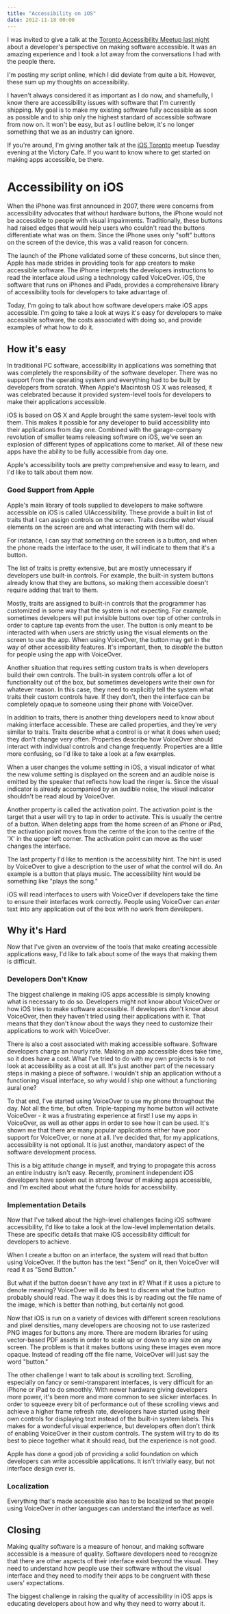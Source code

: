 ```yaml
---
title: "Accessibility on iOS"
date: 2012-11-18 00:00
---
```


I was invited to give a talk at the [Toronto Accessibility Meetup last night](http://www.meetup.com/a11yTo/events/90075082/) about a developer's perspective on making software accessible. It was an amazing experience and I took a lot away from the conversations I had with the people there.

I'm posting my script online, which I did deviate from quite a bit. However, these sum up my thoughts on accessibility.

I haven't always considered it as important as I do now, and shamefully, I know there are accessibility issues with software that I'm currently shipping. My goal is to make my existing software fully accessible as soon as possible and to ship only the highest standard of accessible software from now on. It won't be easy, but as I outline below, it's no longer something that we as an industry can ignore.

If you're around, I'm giving another talk at the [iOS Toronto](http://www.meetup.com/iOSToronto/) meetup Tuesday evening at the Victory Cafe. If you want to know where to get started on making apps accessible, be there.

# Accessibility on iOS

When the iPhone was first announced in 2007, there were concerns from accessibility advocates that without hardware buttons, the iPhone would not be accessible to people with visual impairments. Traditionally, these buttons had raised edges that would help users who couldn't read the buttons differentiate what was on them. Since the iPhone uses only "soft" buttons on the screen of the device, this was a valid reason for concern.

The launch of the iPhone validated some of these concerns, but since then, Apple has made strides in providing tools for app creators to make accessible software. The iPhone interprets the developers instructions to read the interface aloud using a technology called VoiceOver. iOS, the software that runs on iPhones and iPads, provides a comprehensive library of accessibility tools for developers to take advantage of.

Today, I'm going to talk about how software developers make iOS apps accessible. I'm going to take a look at ways it's easy for developers to make accessible software, the costs associated with doing so, and provide examples of what how to do it.

## How it's easy

In traditional PC software, accessibility in applications was something that was completely the responsibility of the software developer. There was no support from the operating system and everything had to be built by developers from scratch. When Apple's Macintosh OS X was released, it was celebrated because it provided system-level tools for developers to make their applications accessible.

iOS is based on OS X and Apple brought the same system-level tools with them. This makes it possible for any developer to build accessibility into their applications from day one. Combined with the garage-company revolution of smaller teams releasing software on iOS, we've seen an explosion of different types of applications come to market. All of these new apps have the ability to be fully accessible from day one.

Apple's accessibility tools are pretty comprehensive and easy to learn, and I'd like to talk about them now.

### Good Support from Apple

Apple's main library of tools supplied to developers to make software accessible on iOS is called UIAccessibility. These provide a built in list of traits that I can assign controls on the screen. Traits describe _what_ visual elements on the screen are and what interacting with them will do.

For instance, I can say that something on the screen is a button, and when the phone reads the interface to the user, it will indicate to them that it's a button.

The list of traits is pretty extensive, but are mostly unnecessary if developers use built-in controls. For example, the built-in system buttons already know that they are buttons, so making them accessible doesn't require adding that trait to them.

Mostly, traits are assigned to built-in controls that the programmer has customized in some way that the system is not expecting. For example, sometimes developers will put invisible buttons over top of other controls in order to capture tap events from the user. The button is only meant to be interacted with when users are strictly using the visual elements on the screen to use the app. When using VoiceOver, the button may get in the way of other accessibility features. It's important, then, to _disable_ the button for people using the app with VoiceOver.

Another situation that requires setting custom traits is when developers build their own controls. The built-in system controls offer a lot of functionality out of the box, but sometimes developers write their own for whatever reason. In this case, they need to explicitly tell the system what traits their custom controls have. If they don't, then the interface can be completely opaque to someone using their phone with VoiceOver.

In addition to traits, there is another thing developers need to know about making interface accessible. These are called properties, and they're very similar to traits. Traits describe what a control is or what it does when used; they don't change very often. Properties describe how VoiceOver should interact with individual controls and change frequently. Properties are a little more confusing, so I'd like to take a look at a few examples.

When a user changes the volume setting in iOS, a visual indicator of what the new volume setting is displayed on the screen and an audible noise is emitted by the speaker that reflects how load the ringer is. Since the visual indicator is already accompanied by an audible noise, the visual indicator shouldn't be read aloud by VoiceOver.

Another property is called the activation point. The activation point is the target that a user will try to tap in order to activate. This is usually the centre of a button. When deleting apps from the home screen of an iPhone or iPad, the activation point moves from the centre of the icon to the centre of the 'X' in the upper left corner. The activation point can move as the user changes the interface.

The last property I'd like to mention is the accessibility hint. The hint is used by VoiceOver to give a description to the user of what the control will do. An example is a button that plays music. The accessibility hint would be something like "plays the song."

iOS will read interfaces to users with VoiceOver if developers take the time to ensure their interfaces work correctly. People using VoiceOver can _enter_ text into any application out of the box with _no_ work from developers.

## Why it's Hard

Now that I've given an overview of the tools that make creating accessible applications easy, I'd like to talk about some of the ways that making them is difficult.

### Developers Don't Know

The biggest challenge in making iOS apps accessible is simply knowing what is necessary to do so. Developers might not know about VoiceOver or how iOS tries to make software accessible. If developers don't know about VoiceOver, then they haven't tried using their applications with it. That means that they don't know about the ways they need to customize their applications to work with VoiceOver.

There is also a cost associated with making accessible software. Software developers charge an hourly rate. Making an app accessible does take time, so it does have a cost. What I've tried to do with my own projects is to not look at accessibility as a cost at all. It's just another part of the necessary steps in making a piece of software. I wouldn't ship an application without a functioning visual interface, so why would I ship one without a functioning aural one?

To that end, I've started using VoiceOver to use my phone throughout the day. Not all the time, but often. Triple-tapping my home button will activate VoiceOver - it was a frustrating experience at first! I use my apps in VoiceOver, as well as other apps in order to see how it can be used. It's shown me that there are many popular applications either have poor support for VoiceOver, or none at all. I've decided that, for my applications, accessibility is not optional. It is just another, mandatory aspect of the software development process.

This is a big attitude change in myself, and trying to propagate this across an entire industry isn't easy. Recently, prominent independent iOS developers have spoken out in strong favour of making apps accessible, and I'm excited about what the future holds for accessibility.

### Implementation Details

Now that I've talked about the high-level challenges facing iOS software accessibility, I'd like to take a look at the low-level implementation details. These are specific details that make iOS accessibility difficult for developers to achieve.

When I create a button on an interface, the system will read that button using VoiceOver. If the button has the text "Send" on it, then VoiceOver will read it as "Send Button."

But what if the button doesn't have any text in it? What if it uses a picture to denote meaning? VoiceOver will do its best to discern what the button probably should read. The way it does this is by reading out the file name of the image, which is better than nothing, but certainly not good.

Now that iOS is run on a variety of devices with different screen resolutions and pixel densities, many developers are choosing not to use rasterized PNG images for buttons any more. There are modern libraries for using vector-based PDF assets in order to scale up or down to any size on any screen. The problem is that it makes buttons using these images even more opaque. Instead of reading off the file name, VoiceOver will just say the word "button."

The other challenge I want to talk about is scrolling text. Scrolling, especially on fancy or semi-transparent interfaces, is very difficult for an iPhone or iPad to do smoothly. With newer hardware giving developers more power, it's been more and more common to see slicker interfaces. In order to squeeze every bit of performance out of these scrolling views and achieve a higher frame refresh rate, developers have started using their own controls for displaying text instead of the built-in system labels. This makes for a wonderful visual experience, but developers often don't think of enabling VoiceOver in their custom controls. The system will try to do its best to piece together what it should read, but the experience is not good.

Apple has done a good job of providing a solid foundation on which developers can write accessible applications. It isn't trivially easy, but not interface design ever is.

### Localization

Everything that's made accessible also has to be localized so that people using VoiceOver in other languages can understand the interface as well.

## Closing

Making quality software is a measure of honour, and making software accessible is a measure of quality. Software developers need to recognize that there are other aspects of their interface exist beyond the visual. They need to understand how people use their software without the visual interface and they need to modify their apps to be congruent with these users' expectations.

The biggest challenge in raising the quality of accessibility in iOS apps is educating developers about how and why they need to worry about it.

<!-- more -->
